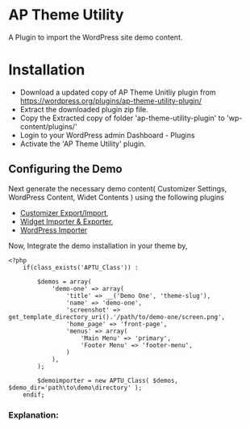 # AP Theme Utility
A Plugin to import the WordPress site demo content.

# Installation
- Download a updated copy of AP Theme Unitliy plugin from https://wordpress.org/plugins/ap-theme-utility-plugin/
- Extract the downloaded plugin zip file.
- Copy the Extracted copy of folder 'ap-theme-utility-plugin' to 'wp-content/plugins/'
- Login to your WordPress admin Dashboard - Plugins
- Activate the 'AP Theme Utility' plugin.

## Configuring the Demo
Next generate the necessary demo content( Customizer Settings, WordPress Content, Widet Contents ) using the following plugins
- [Customizer Export/Import](https://wordpress.org/plugins/customizer-export-import/),
- [Widget Importer & Exporter](https://wordpress.org/plugins/widget-importer-exporter/),
- [WordPress Importer](https://wordpress.org/plugins/wordpress-importer/)

Now, Integrate the demo installation in your theme by,

```
<?php
	if(class_exists('APTU_Class')) :

		$demos = array(
			'demo-one' => array(
				'title' => __('Demo One', 'theme-slug'),
				'name' => 'demo-one',
				'screenshot' => get_template_directory_uri().'/path/to/demo-one/screen.png',
				'home_page' => 'front-page',
				'menus' => array(
					'Main Menu' => 'primary',
					'Footer Menu' => 'footer-menu',
				)
			),
		);

		$demoimporter = new APTU_Class( $demos, $demo_dir='path\to\demo\directory' );
	endif;
```

### Explanation:
